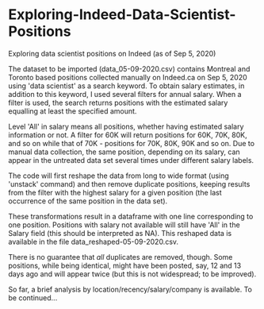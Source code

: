 # Exploring-Indeed-Data-Scientist-Positions
Exploring data scientist positions on Indeed (as of Sep 5, 2020)

The dataset to be imported (data_05-09-2020.csv) contains Montreal and Toronto based positions collected manually on Indeed.ca on Sep 5, 2020 using 'data scientist' as a search keyword. To obtain salary estimates, in addition to this keyword, I used several filters for annual salary. When a filter is used, the search returns positions with the estimated salary equalling at least the specified amount.

Level 'All' in salary means all positions, whether having estimated salary information or not. 
A filter for 60K will return positions for 60K, 70K, 80K, and so on while that of 70K - positions for 70K, 80K, 90K and so on. 
Due to manual data collection, the same position, depending on its salary, can appear in the untreated data set several times under different salary labels. 

The code will first reshape the data from long to wide format (using 'unstack' command) and then remove duplicate positions, keeping results from the filter with the highest salary for a given position (the last occurrence of the same position in the data set).


These transformations result in a dataframe with one line corresponding to one position. Positions with salary not available will still have 'All' in the Salary field (this should be interpreted as NA). This reshaped data is available in the file data_reshaped-05-09-2020.csv.

There is no guarantee that *all* duplicates are removed, though. Some positions, while being identical, might have been posted, say, 12 and 13 days ago and will appear twice (but this is not widespread; to be improved).  

So far, a brief analysis by location/recency/salary/company is available. To be continued...

